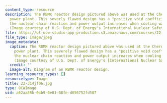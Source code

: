 ```yaml
---
content_type: resource
description: The RBMK reactor design pictured above was used at the Chernobyl nuclear
  power plant. This severly flawed design has a "positive void coefficient", meaning
  the nuclear chain reaction and power output increases when cooling water is lost.
  (Image courtesy of U.S. Dept. of Energy's International Nuclear Safety Center.)
file: https://ol-ocw-studio-app-production.s3.amazonaws.com/courses/22-314j-structural-mechanics-in-nuclear-power-technology-fall-2006/a62aa88b04b90e0108fed056752fd507_22-314jf06.jpg
file_type: image/jpeg
image_metadata:
  caption: The RBMK reactor design pictured above was used at the Chernobyl nuclear
    power plant. This severely flawed design has a "positive void coefficient", meaning
    the nuclear chain reaction and power output increases when cooling water is lost.
    (Image courtesy of U.S. Dept. of Energy's [International Nuclear Safety Center](http://insc.ans.org/).)
  credit: ''
  image-alt: Diagram of an RBMK reactor design.
learning_resource_types: []
resourcetype: Image
title: 22-314jf06.jpg
type: OCWImage
uid: a62aa88b-04b9-0e01-08fe-d056752fd507
---
```

